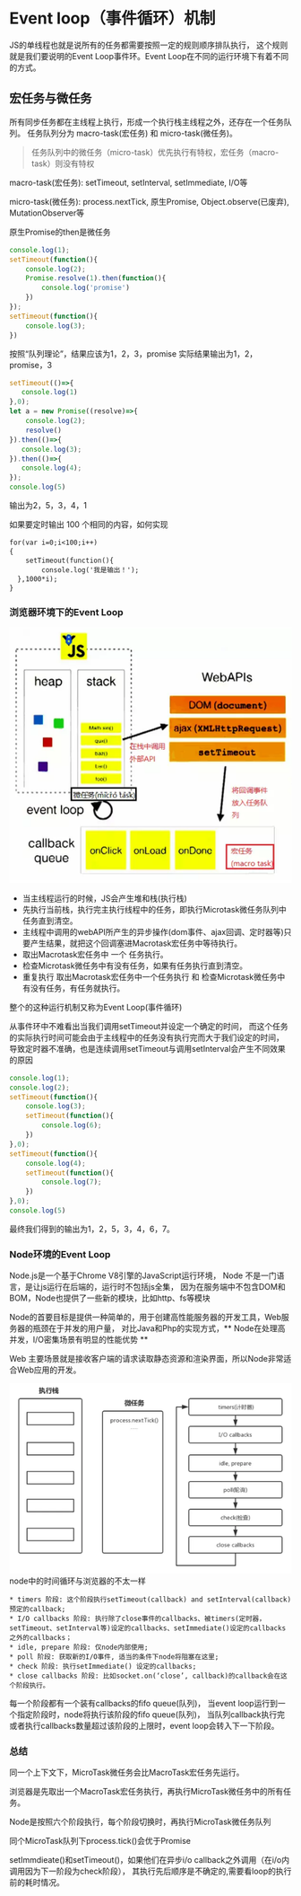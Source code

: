 # Event loop（事件循环）机制

JS的单线程也就是说所有的任务都需要按照一定的规则顺序排队执行，
这个规则就是我们要说明的Event Loop事件环。Event Loop在不同的运行环境下有着不同的方式。

## 宏任务与微任务

所有同步任务都在主线程上执行，形成一个执行栈主线程之外，还存在一个任务队列。
任务队列分为 macro-task(宏任务) 和 micro-task(微任务)。

>任务队列中的微任务（micro-task）优先执行有特权，宏任务（macro-task）则没有特权

macro-task(宏任务): setTimeout, setInterval, setImmediate, I/O等

micro-task(微任务): process.nextTick, 原生Promise, Object.observe(已废弃), MutationObserver等

原生Promise的then是微任务

```javascript
console.log(1);
setTimeout(function(){
    console.log(2);
    Promise.resolve(1).then(function(){
        console.log('promise')
    })
});
setTimeout(function(){
    console.log(3);
})
```
按照“队列理论”，结果应该为1，2，3，promise
实际结果输出为1，2，promise，3

```javascript
setTimeout(()=>{
   console.log(1) 
},0);
let a = new Promise((resolve)=>{
    console.log(2);
    resolve()
}).then(()=>{
   console.log(3);
}).then(()=>{
   console.log(4);
});
console.log(5)
```
输出为2，5，3，4，1

如果要定时输出 100 个相同的内容，如何实现
```
for(var i=0;i<100;i++)
{
	setTimeout(function(){
		console.log('我是输出！');
  },1000*i);
}
```


### 浏览器环境下的Event Loop

<img src="img/浏览器中的Event Loop.png" title="浏览器中的Event Loop">

* 当主线程运行的时候，JS会产生堆和栈(执行栈)
* 先执行当前栈，执行完主执行线程中的任务，即执行Microtask微任务队列中任务直到清空。
* 主线程中调用的webAPI所产生的异步操作(dom事件、ajax回调、定时器等)只要产生结果，就把这个回调塞进Macrotask宏任务中等待执行。
* 取出Macrotask宏任务中 一个 任务执行。
* 检查Microtask微任务中有没有任务，如果有任务执行直到清空。
* 重复执行 取出Macrotask宏任务中一个任务执行 和 检查Microtask微任务中有没有任务，有任务就执行。 

整个的这种运行机制又称为Event Loop(事件循环)

从事件环中不难看出当我们调用setTimeout并设定一个确定的时间，
而这个任务的实际执行时间可能会由于主线程中的任务没有执行完而大于我们设定的时间，
导致定时器不准确，也是连续调用setTimeout与调用setInterval会产生不同效果的原因

```javascript
console.log(1);
console.log(2);
setTimeout(function(){
    console.log(3);
    setTimeout(function(){
        console.log(6);
    })
},0);
setTimeout(function(){
    console.log(4);
    setTimeout(function(){
        console.log(7);
    })
},0);
console.log(5)
```
最终我们得到的输出为1，2，5，3，4，6，7。



### Node环境的Event Loop

Node.js是一个基于Chrome V8引擎的JavaScript运行环境，
Node 不是一门语言，是让js运行在后端的，运行时不包括js全集，
因为在服务端中不包含DOM和BOM，Node也提供了一些新的模块，比如http、fs等模块

Node的首要目标是提供一种简单的，用于创建高性能服务器的开发工具，Web服务器的瓶颈在于并发的用户量，
对比Java和Php的实现方式，** Node在处理高并发，I/O密集场景有明显的性能优势 **

Web 主要场景就是接收客户端的请求读取静态资源和渲染界面，所以Node非常适合Web应用的开发。

<img src="img/node中的Event Loop.png" title="node中的Event Loop">
node中的时间循环与浏览器的不太一样
    
    * timers 阶段: 这个阶段执行setTimeout(callback) and setInterval(callback)预定的callback;
    * I/O callbacks 阶段: 执行除了close事件的callbacks、被timers(定时器，setTimeout、setInterval等)设定的callbacks、setImmediate()设定的callbacks之外的callbacks；
    * idle, prepare 阶段: 仅node内部使用;
    * poll 阶段: 获取新的I/O事件, 适当的条件下node将阻塞在这里;
    * check 阶段: 执行setImmediate() 设定的callbacks;
    * close callbacks 阶段: 比如socket.on(‘close’, callback)的callback会在这个阶段执行。

每一个阶段都有一个装有callbacks的fifo queue(队列)，
当event loop运行到一个指定阶段时，node将执行该阶段的fifo queue(队列)，
当队列callback执行完或者执行callbacks数量超过该阶段的上限时，event loop会转入下一下阶段。


### 总结
同一个上下文下，MicroTask微任务会比MacroTask宏任务先运行。

浏览器是先取出一个MacroTask宏任务执行，再执行MicroTask微任务中的所有任务。

Node是按照六个阶段执行，每个阶段切换时，再执行MicroTask微任务队列

同个MicroTask队列下process.tick()会优于Promise

setImmdieate()和setTimeout()，如果他们在异步i/o callback之外调用（在i/o内调用因为下一阶段为check阶段），
其执行先后顺序是不确定的,需要看loop的执行前的耗时情况。
